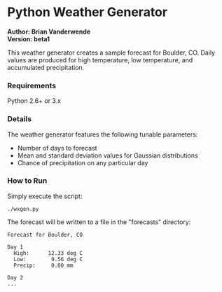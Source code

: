 # Python Weather Generator

**Author: Brian Vanderwende**  
**Version: beta1**

This weather generator creates a sample forecast for Boulder, CO. Daily values are produced for high temperature, low temperature, and accumulated precipitation.

### Requirements

Python 2.6+ or 3.x

### Details

The weather generator features the following tunable parameters:

+ Number of days to forecast
+ Mean and standard deviation values for Gaussian distributions
+ Chance of precipitation on any particular day

### How to Run

Simply execute the script:

```
./wxgen.py
```

The forecast will be written to a file in the "forecasts" directory:

```
Forecast for Boulder, CO

Day 1
  High:      12.33 deg C
  Low:        9.56 deg C
  Precip:     0.00 mm

Day 2
...
```
